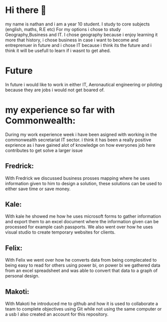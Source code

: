 # Hi there 👋

my name is nathan and i am a year 10 student. I study to core subjects (english, maths, R.E etc) For my options i chose to study Geography,Business and IT. I chose geography because i enjoy learning it more that history, i chose business in case i want to become and entreprenuer in future and i chose IT because i think its the future and i think it will be usefull to learn if i wasnt to get ahed.

# Future
 In future i would like to work in either IT, Aeronautical engineering or piloting because they are jobs i would not get boared of.

# my experience so far with Commonwealth: 
During my work experience week i have been asigned with working in the commonwealth secretariat IT sector. i think it has been a really positive exprience as i have gained alot of knowledge on how everyones job here contributes to get solve a larger issue
## Fredrick:
With Fredrick we discussed business prosses mapping where he uses information given to him to design a solution, these solutions can be used to either save time or save money.
## Kale:
With kale he showed me how he uses microsoft forms to gather information and export them to an excel document where the information given can be processed for example cash passports. We also went over how he uses visual studio to create temporary websites for clients.
## Felix:
With Felix we went over how he converts data from being complecated to being easy to read for others using power bi, on power bi we gathered data from an excel spreadsheet and was able to convert that data to a graph of personal design.
## Makoti:
With Makoti he introduced me to github and how it is used to collaborate a team to complete objectives using Git while not using the same computer or a usb I also created an account for this repository.
